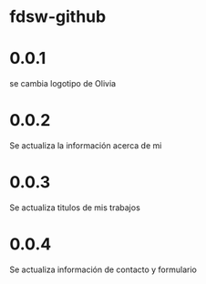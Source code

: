 # fdsw-github
# 0.0.1
se cambia logotipo de Olivia
# 0.0.2
Se actualiza la información acerca de mi
# 0.0.3
Se actualiza titulos de mis trabajos
# 0.0.4
Se actualiza información de contacto y formulario